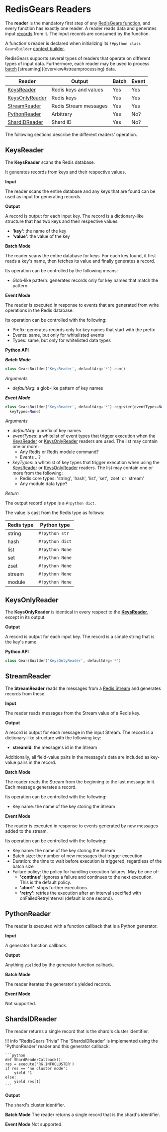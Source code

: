 # RedisGears Readers
The **reader** is the mandatory first step of any [RedisGears function](functions.md), and every function has exactly one reader. A reader reads data and generates input [records](overview.md#record) from it. The input records are consumed by the function.

A function's reader is declared when initializing its `!#python class GearsBuilder` [context builder](functions.md#context-builder).

RedisGears supports several types of readers that operate on different types of input data. Furthermore, each reader may be used to process [batch](overview.md#batchprocessing) [streaming]((overview#streamprocessing) data.

| Reader | Output | Batch | Event |
| --- | --- | --- | --- |
| [KeysReader](#keysreader) | Redis keys and values | Yes | Yes |
| [KeysOnlyReader](#keysonlyreader) | Redis keys | Yes | Yes |
| [StreamReader](#streamreader) | Redis Stream messages | Yes | Yes |
| [PythonReader](#pythonreader) | Arbitrary | Yes | No? |
| [ShardIDReader](#shardidreader) | Shard ID | Yes | No? |

The following sections describe the different readers' operation.

## KeysReader
The **KeysReader** scans the Redis database.

It generates records from keys and their respective values.

**Input**

The reader scans the entire database and any keys that are found can be used as input for generating records.

**Output**

A record is output for each input key. The record is a dictionary-like structure that has two keys and their respective values:

  * **'key'**: the name of the key
  * **'value'**: the value of the key

**Batch Mode**

The reader scans the entire database for keys. For each key found, it first reads a key's name, then fetches its value and finally generates a record.

Its operation can be controlled by the following means:

  * Glob-like pattern: generates records only for key names that match the pattern

**Event Mode**

The reader is executed in response to events that are generated from write operations in the Redis database.

Its operation can be controlled with the following:

  * Prefix: generates records only for key names that start with the prefix
  * Events: same, but only for whitelisted events
  * Types: same, but only for whitelisted data types

**Python API**

**_Batch Mode_**

```python
class GearsBuilder('KeysReader', defaultArg='*').run()
```

_Arguments_

* _defaultArg_: a glob-like pattern of key names

**_Event Mode_**

```python
class GearsBuilder('KeysReader', defaultArg='*').register(eventTypes=None,
  keyTypes=None)
```

_Arguments_

* _defaultArg_: a prefix of key names
* _eventTypes_: a whitelist of event types that trigger execution when the [KeysReader](readers.md#keysreader) or [KeysOnlyReader](readers.md#keysonlyreaders) readers are used. The list may contain one or more:
    * Any Redis or Redis module command?
    * Events ...?
* _keyTypes_: a whitelist of key types that trigger execution when using the [KeysReader](readers.md#keysreader) or [KeysOnlyReader](readers.md#keysonlyreaders) readers. The list may contain one or more from the following:
    * Redis core types: 'string', 'hash', 'list', 'set', 'zset' or 'stream'
    * Any module data type?

_Return_

The output record's type is a `#!python dict`.

The value is cast from the Redis type as follows:

| Redis type | Python type |
| --- | --- |
| string | `#!python str` |
| hash | `#!python dict` |
| list | `#!python None` |
| set | `#!python None` |
| zset | `#!python None` |
| stream | `#!python None` |
| module | `#!python None` |

## KeysOnlyReader
The **KeysOnlyReader** is identical in every respect to the [**KeysReader**](#keysreader), except in its output.

**Output**

A record is output for each input key. The record is a simple string that is the key's name.

**Python API**

```python
class GearsBuilder('KeysOnlyReader', defaultArg='*')
```

## StreamReader
The **StreamReader** reads the messages from a [Redis Stream](overview.md#stream) and generates records from these.

**Input**

The reader reads messages from the Stream value of a Redis key.

**Output**

A record is output for each message in the input Stream. The record is a dictionary-like structure with the following key:

  * **streamId**: the message's id in the Stream

Additionally, all field-value pairs in the message's data are included as key-value pairs in the record.

**Batch Mode**

The reader reads the Stream from the beginning to the last message in it. Each message generates a record.

Its operation can be controlled with the following:

  * Key name: the name of the key storing the Stream

**Event Mode**

The reader is executed in response to events generated by new messages added to the stream.

Its operation can be controlled with the following:

  * Key name: the name of the key storing the Stream
  * Batch size: the number of new messages that trigger execution
  * Duration: the time to wait before execution is triggered, regardless of the batch size
  * Failure policy: the policy for handling execution failures. May be one of:
    * **'continue'**: ignores a failure and continues to the next execution. This is the default policy.
    * **'abort'**: stops further executions.
    * **'retry'**: retries the execution after an interval specified with onFailedRetryInterval (default is one second).

## PythonReader
The reader is executed with a function callback that is a Python generator.

**Input**

A generator function callback.

**Output**

Anything `yield`ed by the generator function callback.

**Batch Mode**

The reader iterates the generator's yielded records.

**Event Mode**

Not supported.

## ShardsIDReader
The reader returns a single record that is the shard's cluster identifier.

!!! info "RedisGears Trivia"
    The 'ShardsIDReader' is implemented using the 'PythonReader' reader and this generator callback:

    ```python
    def ShardReaderCallback():
    res = execute('RG.INFOCLUSTER')
    if res == 'no cluster mode':
        yield '1'
    else:
        yield res[1]
    ```

**Output**

The shard's cluster identifier.

**Batch Mode**
The reader returns a single record that is the shard's identifier.

**Event Mode**
Not supported.
